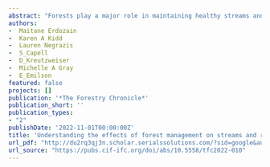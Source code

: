 ```yaml
--- 
abstract: "Forests play a major role in maintaining healthy streams and in providing ecosystem services such as clean drinking water, flood/drought protection and biodiversity, but studies have shown that some forestry operations can compromise these benefits. To assess whether current forest management practices impact stream ecosystems, a five-year study was conducted in J.D. Irving, Limited’s Black Brook Forestry District (New Brunswick, Canada) and in other watersheds with varying forest management intensity. This study was divided into two phases, with each addressing one main research question: 1) how different intensities of forest management affect the ecological health of headwater streams and, 2) whether the changes observed in headwater streams accumulate or dissipate in larger downstream rivers. A comprehensive approach to examining these research questions was taken by measuring multiple …"
authors: 
-  Maitane Erdozain
-  Karen A Kidd
-  Lauren Negrazis
-  S_Capell
-  D_Kreutzweiser
-  Michelle A Gray
-  E_Emilson
featured: false
projects: []
publication: '*The Forestry Chronicle*'
publication_short: ''
publication_types:
- "2"
publishDate: '2022-11-01T00:00:00Z'
title: 'Understanding the effects of forest management on streams and rivers: A synthesis of research conducted in New Brunswick (Canada) 2014–2018'
url_pdf: "http://du2rq3qj3n.scholar.serialssolutions.com/?sid=google&auinit=M&aulast=Erdozain&atitle=Understanding+the+effects+of+forest+management+on+streams+and+rivers:+A+synthesis+of+research+conducted+in+New+Brunswick+(Canada)+2014%E2%80%932018&id=doi:10.5558/tfc2022-010&title=Forestry+chronicle&volume=98&issue=1&date=2022&spage=77&issn=0015-7546"
url_source: "https://pubs.cif-ifc.org/doi/abs/10.5558/tfc2022-010"
--- 
```



